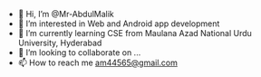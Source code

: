 - 👋 Hi, I’m @Mr-AbdulMalik
- 👀 I’m interested in Web and Android app development
- 🌱 I’m currently learning CSE from Maulana Azad National Urdu University, Hyderabad
- 💞️ I’m looking to collaborate on ...
- 📫 How to reach me am44565@gmail.com

<!---
Mr-AbdulMalik/Mr-AbdulMalik is a ✨ special ✨ repository because its `README.md` (this file) appears on your GitHub profile.
You can click the Preview link to take a look at your changes.
--->
